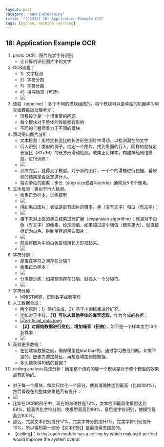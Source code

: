 ```yaml
---
layout: post
category: "machinelearning"
title:  "[CS229] 18: Application Example OCR"
tags: [python, machine learning]
---
```


<script type="text/javascript" async
  src="https://cdn.mathjax.org/mathjax/latest/MathJax.js?config=TeX-MML-AM_CHTML">
</script>

## 18: Application Example OCR

1. photo OCR：图片光学字符识别
   - 让计算机识别图片中的文字
2. OCR流程：
   - 1）文字检测
   - 2）字符分割
   - 3）字符分类
   - 4）拼写检查（可选）
   - ![](http://www.holehouse.org/mlclass/18_Application_Example_OCR_files/Image.png)
3. 流程（pipeline）：多个不同的模块组成的，每个模块可以是单独的机器学习单元或者数据处理单元：
   - 流程设计是一个很重要的问题
   - 每个模块对于整体的性能都有影响
   - 不同的工程师着力于不同的模块
4. 滑动窗口图片分析：
   - 文本检测：用特定长宽比的长方形在图片中滑动，以检测潜在的文字
   - 行人识别：类似的例子。给定一个图片，找到里面的行人。同样的是特定长宽比（82x36）的长方形滑动检测。收集正负样本，构建神经网络模型，进行训练：
   - ![](http://www.holehouse.org/mlclass/18_Application_Example_OCR_files/Image%20[3].png)
   - 训练完后，就得到了模型。对于新的图片，一个个的滑框进行扫描，看预测的结果是否坚定道行人。
   - 每次滑动的距离：步长（step size或者叫stride）通常为5-8个像素。
5. 文本检测：类似于行人检测。
   - 收集正负样本，训练模型
   - ![](http://www.holehouse.org/mlclass/18_Application_Example_OCR_files/Image%20[6].png)
   - 得到黑白图片：表征是否有图片的概率，黑（没有文字）和白（有文字）：
   - ![](http://www.holehouse.org/mlclass/18_Application_Example_OCR_files/Image%20[7].png)
   - 接下来对上面的黑白结果进行扩展（expansion algorithm）：就是对于白色（有文字）的像素，给定阈值，如果超过这个阈值（概率更大），就直接标记为白色，得到单存的黑白图片：
   - ![](http://www.holehouse.org/mlclass/18_Application_Example_OCR_files/Image%20[8].png)
   - 然后将图片中的白色区域用长方形框起来。
   - ![](http://www.holehouse.org/mlclass/18_Application_Example_OCR_files/Image%20[9].png)
6. 字符分割：
   - 是否在字符之间存在分隔？
   - 收集正负样本：
   - ![](http://www.holehouse.org/mlclass/18_Application_Example_OCR_files/Image%20[10].png)
   - 分类器训练：如果预测存在分隔，就插入一个分隔符。
   - ![](http://www.holehouse.org/mlclass/18_Application_Example_OCR_files/Image%20[11].png)
7. 字符分类：
   - MNIST问题，识别数字或者字母
8. 人工数据合成：
   - 两个原则：1）随机生成，2）基于小训练集进行扩充。
   - 比如对于字符，**【1】可以从其他字体的库里选取**，作为合成的数据：
   - [![artificial_data.jpeg](https://i.loli.net/2019/05/20/5ce2ca448449031032.jpeg)](https://i.loli.net/2019/05/20/5ce2ca448449031032.jpeg)
   - **【2】对原始数据进行变化，增加噪音（扭曲）**，如下是一个样本变为16个新样本：
   - ![](http://www.holehouse.org/mlclass/18_Application_Example_OCR_files/Image%20[14].png)
9. 获取更多数据：
   - 在创建新数据之前，确保模型是low bias的，通过学习曲线判断。如果不是的，应该先增加特征，再想着增加训练数据。
   - 多久能获得10倍的数据？
10. ceiling analysis瓶颈分析：确定整个流程的哪一个模块是对于整个模型的效果最有影响的。
   - 对于每一个模块，每次只优化一个部分，使其准确性达到最高（比如100%），然后看现在的整体效果是否有提升：
   - ![](http://www.holehouse.org/mlclass/18_Application_Example_OCR_files/Image%20[15].png)
   - 比如在OCR的例子中，现在的准确性是72%，文本检测最高使模型达到89%，接着优化字符分割，使模型最高到89%，最后是字符识别，使模型最高到100%。
   - 那么，完美文本识别提升17%，完美字符分割提升1%，完美字符识别提升10%，所以得知第一部分【文本识别】是最值得去提高的。
   - 【ceiling】：is that each module has a ceiling by which making it perfect would improve the system overall